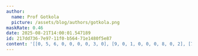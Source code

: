 ```yaml
---
author:
  name: Prof Gotkola
  picture: /assets/blog/authors/gotkola.png
maskRate: 0.46
date: 2025-08-21T14:00:01.547189
id: 217dd736-7e97-11f0-b564-71e1480f5e87
content: '[[0, 5, 6, 0, 0, 0, 0, 3, 0], [9, 0, 1, 0, 0, 0, 8, 0, 2], [7, 0, 0, 9, 0, 0, 6, 1, 4], [0, 8, 0, 5, 9, 0, 4, 7, 0], [0, 0, 4, 8, 0, 1, 2, 0, 0], [1, 6, 7, 0, 3, 4, 5, 8, 9], [0, 7, 0, 0, 0, 9, 3, 0, 0], [6, 3, 5, 0, 2, 0, 1, 9, 8], [0, 0, 0, 3, 0, 5, 7, 2, 6]]'
---
```

